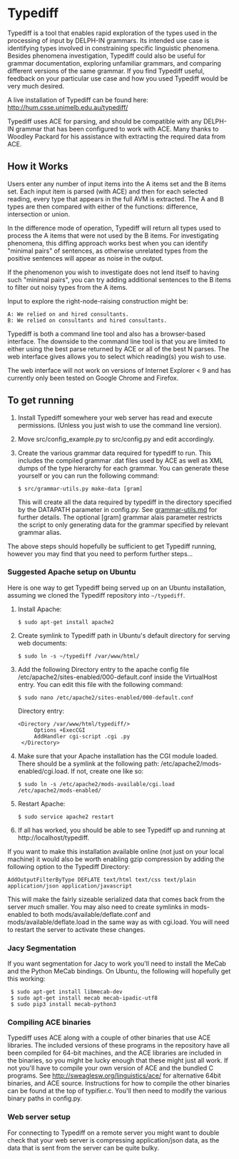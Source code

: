 # Typediff

Typediff is a tool that enables rapid exploration of the types used in
the processing of input by DELPH-IN grammars. Its intended use case is
identifying types involved in constraining specific linguistic
phenomena. Besides phenomena investigation, Typediff could also be
useful for grammar documentation, exploring unfamiliar grammars, and
comparing different versions of the same grammar. If you find Typediff
useful, feedback on your particular use case and how you used Typediff
would be very much desired.

A live installation of Typediff can be found here:
http://hum.csse.unimelb.edu.au/typediff/

Typediff uses ACE for parsing, and should be compatible with any
DELPH-IN grammar that has been configured to work with ACE. Many
thanks to Woodley Packard for his assistance with extracting 
the required data from ACE.


## How it Works

Users enter any number of input items into the A items set and the B
items set. Each input item is parsed (with ACE) and then for each
selected reading, every type that appears in the full AVM is
extracted. The A and B types are then compared with either of the
functions: difference, intersection or union.

In the difference mode of operation, Typediff will return all types
used to process the A items that were not used by the B items. For
investigating phenomena, this diffing approach works best when you can
identify "minimal pairs" of sentences, as otherwise unrelated types
from the positive sentences will appear as noise in the output.

If the phenomenon you wish to investigate does not lend itself to
having such "minimal pairs", you can try adding additional sentences
to the B items to filter out noisy types from the A items.

Input to explore the right-node-raising construction might be:

    A: We relied on and hired consultants.
    B: We relied on consultants and hired consultants.

Typediff is both a command line tool and also has a browser-based
interface. The downside to the command line tool is that you are
limited to either using the best parse returned by ACE or all of the
best N parses.  The web interface gives allows you to select which
reading(s) you wish to use.

The web interface will not work on versions of Internet Explorer < 9
and has currently only been tested on Google Chrome and Firefox.


## To get running

1. Install Typediff somewhere your web server has read and execute
   permissions. (Unless you just wish to use the command line version).

2. Move src/config_example.py to src/config.py and edit accordingly.

3. Create the various grammar data required for typediff to run. This
   includes the compiled grammar .dat files used by ACE as well as XML
   dumps of the type hierarchy for each grammar. You can generate
   these yourself or you can run the following command:
 
   ```
   $ src/grammar-utils.py make-data [gram]
   ```

   This will create all the data required by typediff in the directory
   specified by the DATAPATH parameter in config.py. See
   [grammar-utils.md](grammar-utils.md) for further details.  The
   optional [gram] grammar alais parameter restricts the script to
   only generating data for the grammar specified by relevant grammar
   alias.


The above steps should hopefully be sufficient to get Typediff
running, however you may find that you need to perform further
steps...


### Suggested Apache setup on Ubuntu

Here is one way to get Typediff being served up on an Ubuntu
installation, assuming we cloned the Typediff repository into `~/typediff`.

1. Install Apache:

   ```
   $ sudo apt-get install apache2
   ```

2. Create symlink to Typediff path in Ubuntu's default directory for
   serving web documents:

   ```
   $ sudo ln -s ~/typediff /var/www/html/
   ```

3. Add the following Directory entry to the apache config file
   /etc/apache2/sites-enabled/000-default.conf inside the VirtualHost
   entry. You can edit this file with the following command:

   ```
   $ sudo nano /etc/apache2/sites-enabled/000-default.conf
   ```
   
   Directory entry:
   ```
   <Directory /var/www/html/typediff/>
        Options +ExecCGI
        AddHandler cgi-script .cgi .py
    </Directory>
   ```

4. Make sure that your Apache installation has the CGI module loaded.
   There should be a symlink at the following path:
   /etc/apache2/mods-enabled/cgi.load. If not, create one like so:

   ```
   $ sudo ln -s /etc/apache2/mods-available/cgi.load /etc/apache2/mods-enabled/
   ```
   
5. Restart Apache:

   ```
   $ sudo service apache2 restart
   ```

6. If all has worked, you should be able to see Typediff up and
   running at http://localhost/typediff.

If you want to make this installation available online (not just on
your local machine) it would also be worth enabling gzip compression
by adding the following option to the Typediff Directory:


    AddOutputFilterByType DEFLATE text/html text/css text/plain application/json application/javascript


This will make the fairly sizeable serialized data that comes back
from the server *much* smaller. You may also need to create symlinks
in mods-enabled to both mods/available/deflate.conf and
mods/available/deflate.load in the same way as with cgi.load. You will
need to restart the server to activate these changes.


### Jacy Segmentation

If you want segmentation for Jacy to work you'll need to install the
MeCab and the Python MeCab bindings. On Ubuntu, the following will hopefully
get this working:

```
 $ sudo apt-get install libmecab-dev
 $ sudo apt-get install mecab mecab-ipadic-utf8
 $ sudo pip3 install mecab-python3
```

### Compiling ACE binaries

Typediff uses ACE along with a couple of other binaries that use ACE
libraries. The included versions of these programs in the repository
have all been compiled for 64-bit machines, and the ACE libraries are
included in the binaries, so you might be lucky enough that these
might just all work. If not you'll have to compile your own version of
ACE and the bundled C programs. See
http://sweaglesw.org/linguistics/ace/ for alternative 64bit binaries,
and ACE source. Instructions for how to compile the other binaries can
be found at the top of typifier.c. You'll then need to modify the various 
binary paths in config.py.


### Web server setup

For connecting to Typediff on a remote server you might want to double check that your
web server is compressing application/json data, as the data that is
sent from the server can be quite bulky.
